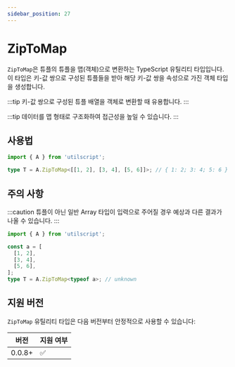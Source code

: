 ```yaml
---
sidebar_position: 27
---
```


# ZipToMap

`ZipToMap`은 튜플의 튜플을 맵(객체)으로 변환하는 TypeScript 유틸리티 타입입니다. 이 타입은 키-값 쌍으로 구성된 튜플들을 받아 해당 키-값 쌍을 속성으로 가진 객체 타입을 생성합니다.

:::tip
키-값 쌍으로 구성된 튜플 배열을 객체로 변환할 때 유용합니다.
:::

:::tip
데이터를 맵 형태로 구조화하여 접근성을 높일 수 있습니다.
:::

## 사용법

```ts
import { A } from 'utilscript';

type T = A.ZipToMap<[[1, 2], [3, 4], [5, 6]]>; // { 1: 2; 3: 4; 5: 6 }
```

## 주의 사항

:::caution
튜플이 아닌 일반 Array 타입이 입력으로 주어질 경우 예상과 다른 결과가 나올 수 있습니다.
:::

```ts
import { A } from 'utilscript';

const a = [
  [1, 2],
  [3, 4],
  [5, 6],
];
type T = A.ZipToMap<typeof a>; // unknown
```

## 지원 버전

`ZipToMap` 유틸리티 타입은 다음 버전부터 안정적으로 사용할 수 있습니다:

| 버전   | 지원 여부 |
| ------ | --------- |
| 0.0.8+ | ✅        |
